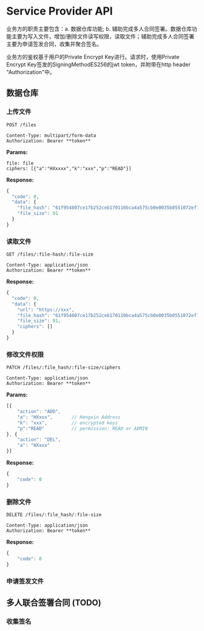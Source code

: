 # Service Provider API

业务方的职责主要包含：a. 数据仓库功能; b. 辅助完成多人合同签署。数据仓库功能主要为写入文件，增加/删除文件读写权限，读取文件；辅助完成多人合同签署主要为申请签发合同，收集并聚合签名。

业务方的鉴权基于用户的Private Encrypt Key进行。请求时，使用Private Encrypt Key签发的SigningMethodES256的jwt token，并附带在http header "Authorization"中。

## 数据仓库

### 上传文件

```http
POST /files

Content-Type: multipart/form-data
Authorization: Bearer **token**
```

**Params:**

```form
file: file
ciphers: [{"a":"HXxxxx","k":"xxx","p":"READ"}]
```

**Response:**

```javascript
{
  "code": 0,
  "data": {
    "file_hash": "61f954807ce17b252ceb170110bca4a575cb0e0035b0551072ef163ead8c78a0",
    "file_size": 91
  }
}
```

### 读取文件

```http
GET /files/:file-hash/:file-size

Content-Type: application/json
Authorization: Bearer **token**
```

**Response:**

```javascript
{
  "code": 0,
  "data": {
    "url": "https://xxx",
    "file_hash": "61f954807ce17b252ceb170110bca4a575cb0e0035b0551072ef163ead8c78a0",
    "file_size": 91,
    "ciphers": []
  }
}
```

### 修改文件权限

```http
PATCH /files/:file_hash/:file-size/ciphers

Content-Type: application/json
Authorization: Bearer **token**
```

**Params:**

```javascript
[{
    "action": "ADD",
    "a": "HXxxx",       // Hengxin Address
    "k": "xxx",         // encrypted keys
    "p":"READ"          // permission: READ or ADMIN
}, {
    "action": "DEL",
    "a": "HXxxx"
}]
```

**Response:**

```javascript
{
    "code": 0
}
```

### 删除文件

```http
DELETE /files/:file_hash/:file-size

Content-Type: application/json
Authorization: Bearer **token**
```

**Response:**

```javascript
{
    "code": 0
}
```

### 申请签发文件

## 多人联合签署合同 (TODO)

### 收集签名
